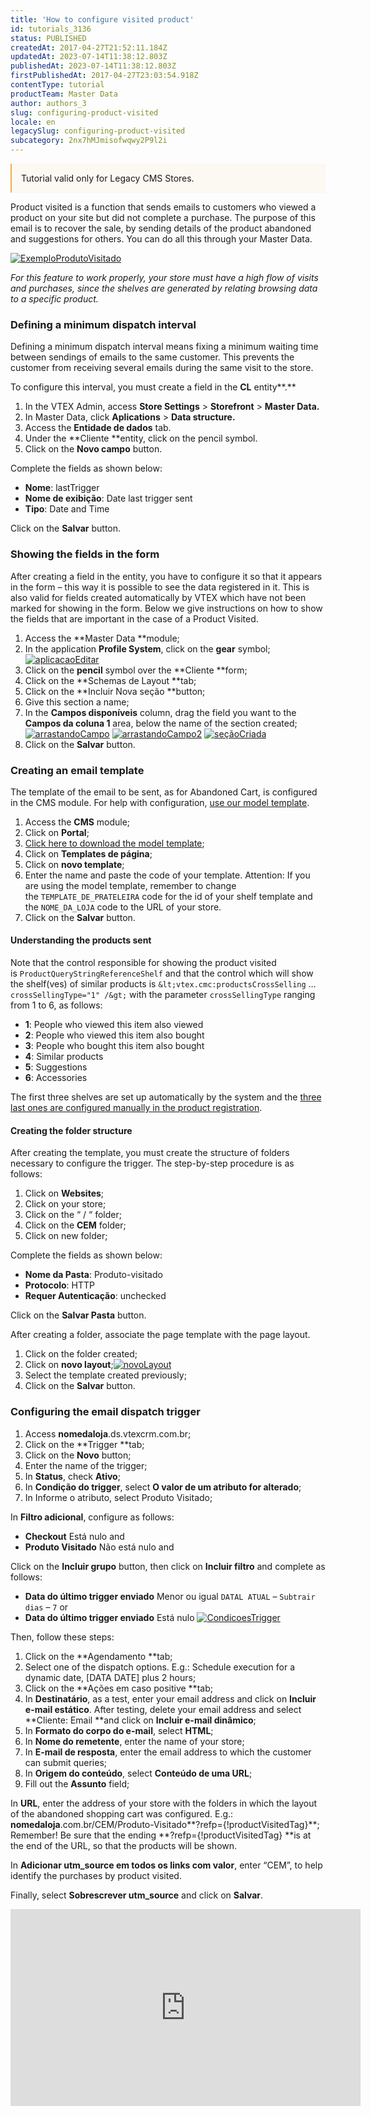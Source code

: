 ```yaml
---
title: 'How to configure visited product'
id: tutorials_3136
status: PUBLISHED
createdAt: 2017-04-27T21:52:11.184Z
updatedAt: 2023-07-14T11:38:12.803Z
publishedAt: 2023-07-14T11:38:12.803Z
firstPublishedAt: 2017-04-27T23:03:54.918Z
contentType: tutorial
productTeam: Master Data
author: authors_3
slug: configuring-product-visited
locale: en
legacySlug: configuring-product-visited
subcategory: 2nx7hMJmisofwqwy2P9l2i
---
```


<div style="background-color:#FCF8F2; border-left: 2px solid #F0AD4E; border-top-left-radius: 2px; border-bottom-left-radius: 2px; padding: 15px; margin-bottom: 10px">
Tutorial valid only for Legacy CMS Stores.
</div>

Product visited is a function that sends emails to customers who viewed a product on your site but did not complete a purchase. The purpose of this email is to recover the sale, by sending details of the product abandoned and suggestions for others. You can do all this through your Master Data.

[![ExemploProdutoVisitado](//images.contentful.com/alneenqid6w5/3S5FjnFRl6SUoqAkIY84sI/1f6913ec8cd925c89906500a923de0c2/ExemploProdutoVisitado.png)](//images.contentful.com/alneenqid6w5/3S5FjnFRl6SUoqAkIY84sI/1f6913ec8cd925c89906500a923de0c2/ExemploProdutoVisitado.png "![ExemploProdutoVisitado](//images.contentful.com/alneenqid6w5/3S5FjnFRl6SUoqAkIY84sI/1f6913ec8cd925c89906500a923de0c2/ExemploProdutoVisitado.png)")

_For this feature to work properly, your store must have a high flow of visits and purchases, since the shelves are generated by relating browsing data to a specific product._

### Defining a minimum dispatch interval

Defining a minimum dispatch interval means fixing a minimum waiting time between sendings of emails to the same customer. This prevents the customer from receiving several emails during the same visit to the store.

To configure this interval, you must create a field in the **CL** entity**.**

1. In the VTEX Admin, access **Store Settings** > **Storefront** > **Master Data.**
2. In Master Data, click **Aplications** > **Data structure.**
3. Access the **Entidade de dados** tab.
4. Under the **Cliente **entity, click on the pencil symbol.
5. Click on the **Novo campo** button.

Complete the fields as shown below:
- **Nome**: lastTrigger
- **Nome de exibição**: Date last trigger sent
- **Tipo**: Date and Time

Click on the **Salvar** button.

### Showing the fields in the form

After creating a field in the entity, you have to configure it so that it appears in the form – this way it is possible to see the data registered in it. This is also valid for fields created automatically by VTEX which have not been marked for showing in the form. Below we give instructions on how to show the fields that are important in the case of a Product Visited.

1. Access the **Master Data **module;
2. In the application **Profile System**, click on the **gear** symbol; [![aplicacaoEditar](//images.contentful.com/alneenqid6w5/5EGLrHpiY8MOcEsUCUCaqS/7edf07ca138296670b0e2b7a0455bbef/aplicacaoEditar.png)](//images.contentful.com/alneenqid6w5/5EGLrHpiY8MOcEsUCUCaqS/7edf07ca138296670b0e2b7a0455bbef/aplicacaoEditar.png "![aplicacaoEditar](//images.contentful.com/alneenqid6w5/5EGLrHpiY8MOcEsUCUCaqS/7edf07ca138296670b0e2b7a0455bbef/aplicacaoEditar.png)")
3. Click on the **pencil** symbol over the **Cliente **form;
4. Click on the **Schemas de Layout **tab;
5. Click on the **Incluir Nova seção **button;
6. Give this section a name;
7. In the **Campos disponíveis** column, drag the field you want to the **Campos da coluna 1** area, below the name of the section created; [![arrastandoCampo](//images.contentful.com/alneenqid6w5/57Ridc88Te6kIo2CO4sOEI/80f6dd2602600841e62b666e88a2bd38/arrastandoCampo.png)](//images.contentful.com/alneenqid6w5/57Ridc88Te6kIo2CO4sOEI/80f6dd2602600841e62b666e88a2bd38/arrastandoCampo.png "![arrastandoCampo](//images.contentful.com/alneenqid6w5/57Ridc88Te6kIo2CO4sOEI/80f6dd2602600841e62b666e88a2bd38/arrastandoCampo.png)") [![arrastandoCampo2](//images.contentful.com/alneenqid6w5/4TQBONq7tKoEuEqCSoAS44/967247336bbb61ca775f7dd2488ae4f0/arrastandoCampo2.png)](//images.contentful.com/alneenqid6w5/4TQBONq7tKoEuEqCSoAS44/967247336bbb61ca775f7dd2488ae4f0/arrastandoCampo2.png "![arrastandoCampo2](//images.contentful.com/alneenqid6w5/4TQBONq7tKoEuEqCSoAS44/967247336bbb61ca775f7dd2488ae4f0/arrastandoCampo2.png)") [![seçãoCriada](//images.contentful.com/alneenqid6w5/6DwxZSd692YAweEwQs64C4/ed5a48459e501cf8f57ff180ba96dc73/se_C3_A7_C3_A3oCriada.png)](//images.contentful.com/alneenqid6w5/6DwxZSd692YAweEwQs64C4/ed5a48459e501cf8f57ff180ba96dc73/se_C3_A7_C3_A3oCriada.png "![seçãoCriada](//images.contentful.com/alneenqid6w5/6DwxZSd692YAweEwQs64C4/ed5a48459e501cf8f57ff180ba96dc73/se_C3_A7_C3_A3oCriada.png)")
8. Click on the **Salvar** button.

### Creating an email template

The template of the email to be sent, as for Abandoned Cart, is configured in the CMS module. For help with configuration, [use our model template](//assets.contentful.com/alneenqid6w5/6TloqmkC76AAauQ4e4SWmA/bf28c1d0d7d6618d5eb1231a578934f1/produtoVisitadoExemplo.html "use our model template").

1. Access the **CMS** module;
2. Click on **Portal**;
3. [Click here to download the model template](//assets.contentful.com/alneenqid6w5/6TloqmkC76AAauQ4e4SWmA/bf28c1d0d7d6618d5eb1231a578934f1/produtoVisitadoExemplo.html);
4. Click on **Templates de página**;
5. Click on **novo template**;
6. Enter the name and paste the code of your template. Attention: If you are using the model template, remember to change the `TEMPLATE_DE_PRATELEIRA` code for the id of your shelf template and the `NOME_DA_LOJA` code to the URL of your store.
7. Click on the **Salvar** button.

#### Understanding the products sent

Note that the control responsible for showing the product visited is `ProductQueryStringReferenceShelf` and that the control which will show the shelf(ves) of similar products is `&lt;vtex.cmc:productsCrossSelling` &#8230; `crossSellingType="1" /&gt;` with the parameter `crossSellingType` ranging from 1 to 6, as follows:

- **1**: People who viewed this item also viewed
- **2**: People who viewed this item also bought
- **3**: People who bought this item also bought
- **4**: Similar products
- **5**: Suggestions
- **6**: Accessories

The first three shelves are set up automatically by the system and the [three last ones are configured manually in the product registration](http://help.vtex.com/en/tutorial/setting-up-a-similar-product-suggestions-accessories-and-generics/).

#### Creating the folder structure

After creating the template, you must create the structure of folders necessary to configure the trigger. The step-by-step procedure is as follows:

1. Click on **Websites**;
2. Click on your store;
3. Click on the “ / “ folder;
4. Click on the **CEM** folder;
5. Click on new folder;

Complete the fields as shown below:

- **Nome da Pasta**: Produto-visitado
- **Protocolo**: HTTP
- **Requer Autenticação**: unchecked

Click on the **Salvar Pasta** button.

After creating a folder, associate the page template with the page layout.

1. Click on the folder created;
2. Click on **novo layout**;[![novoLayout](//images.contentful.com/alneenqid6w5/7x9hPRCKsgwOgk4iQ4IAsq/2eeb7573f284daf0429c7d129a8eaf26/novoLayout.png)](//images.contentful.com/alneenqid6w5/7x9hPRCKsgwOgk4iQ4IAsq/2eeb7573f284daf0429c7d129a8eaf26/novoLayout.png "![novoLayout](//images.contentful.com/alneenqid6w5/7x9hPRCKsgwOgk4iQ4IAsq/2eeb7573f284daf0429c7d129a8eaf26/novoLayout.png)")
3. Select the template created previously;
4. Click on the **Salvar** button.

### Configuring the email dispatch trigger

1. Access **nomedaloja**.ds.vtexcrm.com.br;
2. Click on the **Trigger **tab;
3. Click on the **Novo** button;
4. Enter the name of the trigger;
5. In **Status**, check **Ativo**;
6. In **Condição do trigger**, select **O valor de um atributo for alterado**;
7. In Informe o atributo, select Produto Visitado;

In **Filtro adicional**, configure as follows:
- **Checkout** Está nulo and
- **Produto Visitado** Não está nulo and

Click on the **Incluir grupo** button, then click on **Incluir filtro** and complete as follows:
- **Data do último trigger enviado** Menor ou igual `DATAL ATUAL` &#8211; `Subtrair dias` &#8211; `7` or
- **Data do último trigger enviado** Está nulo [![CondicoesTrigger](//images.contentful.com/alneenqid6w5/2fU6mJE1asQiQ4agmCSSaG/ff6148cbe2f6f07a8e01aea1ee0a68f1/CondicoesTrigger.png)](//images.contentful.com/alneenqid6w5/2fU6mJE1asQiQ4agmCSSaG/ff6148cbe2f6f07a8e01aea1ee0a68f1/CondicoesTrigger.png "![CondicoesTrigger](//images.contentful.com/alneenqid6w5/2fU6mJE1asQiQ4agmCSSaG/ff6148cbe2f6f07a8e01aea1ee0a68f1/CondicoesTrigger.png)")

Then, follow these steps:

1. Click on the **Agendamento **tab;
2. Select one of the dispatch options. E.g.: Schedule execution for a dynamic date, [DATA DATE] plus 2 hours;
3. Click on the **Ações em caso positive **tab;
4. In **Destinatário**, as a test, enter your email address and click on **Incluir e-mail estático**. After testing, delete your email address and select **Cliente: Email **and click on **Incluir e-mail dinâmico**;
5. In **Formato do corpo do e-mail**, select **HTML**;
6. In **Nome do remetente**, enter the name of your store;
7. In **E-mail de resposta**, enter the email address to which the customer can submit queries;
8. In **Origem do conteúdo**, select **Conteúdo de uma URL**;
9. Fill out the **Assunto** field;

In **URL**, enter the address of your store with the folders in which the layout of the abandoned shopping cart was configured. E.g.: **nomedaloja**.com.br/CEM/Produto-Visitado**?refp={!productVisitedTag}**;
Remember! Be sure that the ending **?refp={!productVisitedTag} **is at the end of the URL, so that the products will be shown.

In **Adicionar utm\_source em todos os links com valor**, enter “CEM”, to help identify the purchases by product visited. 

Finally, select **Sobrescrever utm\_source** and click on **Salvar**.

<iframe src="https://www.youtube.com/embed/c8bLByqTTzY" width="560" height="315" frameborder="0" allowfullscreen="allowfullscreen" data-mce-fragment="1"></iframe>
